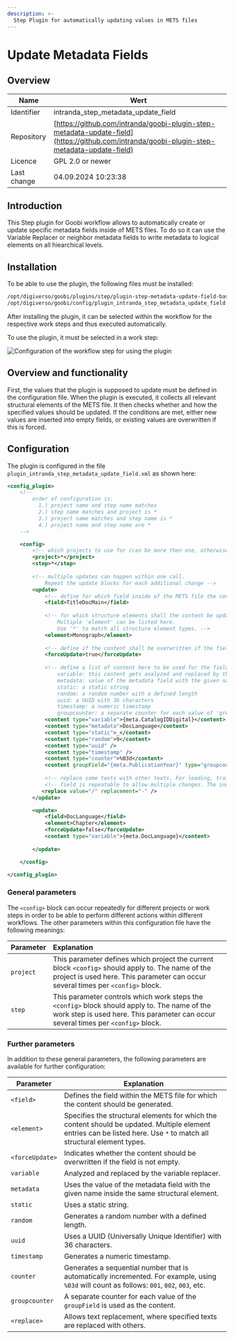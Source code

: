 ```yaml
---
description: >-
  Step Plugin for automatically updating values in METS files
---
```


# Update Metadata Fields

## Overview

Name                     | Wert
-------------------------|-----------
Identifier               | intranda_step_metadata_update_field
Repository               | [https://github.com/intranda/goobi-plugin-step-metadata-update-field](https://github.com/intranda/goobi-plugin-step-metadata-update-field)
Licence              | GPL 2.0 or newer 
Last change    | 04.09.2024 10:23:38


## Introduction
This Step plugin for Goobi workflow allows to automatically create or update specific metadata fields inside of METS files. To do so it can use the Variable Replacer or neighbor metadata fields to write metadata to logical elements on all hiearchical levels.

## Installation
To be able to use the plugin, the following files must be installed:

```bash
/opt/digiverso/goobi/plugins/step/plugin-step-metadata-update-field-base.jar
/opt/digiverso/goobi/config/plugin_intranda_step_metadata_update_field.xml
```

After installing the plugin, it can be selected within the workflow for the respective work steps and thus executed automatically.

To use the plugin, it must be selected in a work step:

![Configuration of the workflow step for using the plugin](screen1_en.png)


## Overview and functionality
First, the values that the plugin is supposed to update must be defined in the configuration file. When the plugin is executed, it collects all relevant structural elements of the METS file. It then checks whether and how the specified values should be updated. If the conditions are met, either new values are inserted into empty fields, or existing values are overwritten if this is forced.


## Configuration
The plugin is configured in the file `plugin_intranda_step_metadata_update_field.xml` as shown here:

```xml
<config_plugin>
    <!--
        order of configuration is:
          1.) project name and step name matches
          2.) step name matches and project is *
          3.) project name matches and step name is *
          4.) project name and step name are *
	-->

	<config>
		<!-- which projects to use for (can be more then one, otherwise use *) -->
		<project>*</project>
		<step>*</step>
        
		<!-- multiple updates can happen within one call. 
        	Repeat the update blocks for each additional change -->
		<update>
			<!-- define for which field inside of the METS file the content shall be generated -->
			<field>TitleDocMain</field>
			
			<!-- for which structure elements shall the content be updated? 
				Multiple 'element' can be listed here. 
				Use '*' to match all structure element types. -->
			<element>Monograph</element>
			
			<!-- define if the content shall be overwritten if the field is not empty -->
			<forceUpdate>true</forceUpdate>
	
			<!-- define a list of content here to be used for the field as metadata value
				variable: this content gets analyzed and replaced by the variable replacer 
				metadata: value of the metadata field with the given name inside of the same docstruct element
				static: a static string
				random: a random number with a defined length 
				uuid: a UUID with 36 characters
				timestamp: a numeric timestamp 
                groupcounter: a separate counter for each value of 'groupField' -->
			<content type="variable">{meta.CatalogIDDigital}</content>
			<content type="metadata">DocLanguage</content>
			<content type="static">_</content>
			<content type="random">9</content>
			<content type="uuid" />
			<content type="timestamp" />
			<content type="counter">%03d</content>
            <content groupField="{meta.PublicationYear}" type="groupcounter">%03d</content>
            
            <!-- replace some texts with other texts. For leading, trailing or single whitespaces, use '\u0020' -->
            <!-- field is repeatable to allow multiple changes. The individual replacements are processed from top to bottom -->
           <replace value="/" replacement="-" />
		</update>

		<update>
			<field>DocLanguage</field>
			<element>Chapter</element>
			<forceUpdate>false</forceUpdate>
			<content type="variable">{meta.DocLanguage}</content>
            
		</update>

	</config>

</config_plugin>

```

### General parameters 
The `<config>` block can occur repeatedly for different projects or work steps in order to be able to perform different actions within different workflows. The other parameters within this configuration file have the following meanings: 

| Parameter | Explanation | 
| :-------- | :---------- | 
| `project` | This parameter defines which project the current block `<config>` should apply to. The name of the project is used here. This parameter can occur several times per `<config>` block. | 
| `step` | This parameter controls which work steps the `<config>` block should apply to. The name of the work step is used here. This parameter can occur several times per `<config>` block. | 


### Further parameters 
In addition to these general parameters, the following parameters are available for further configuration: 


Parameter               | Explanation
------------------------|------------------------------------
`<field>`      | Defines the field within the METS file for which the content should be generated. |
`<element>`    | Specifies the structural elements for which the content should be updated. Multiple element entries can be listed here. Use `*` to match all structural element types. |
`<forceUpdate>`| Indicates whether the content should be overwritten if the field is not empty. |
`variable`     | Analyzed and replaced by the variable replacer. |
`metadata`     | Uses the value of the metadata field with the given name inside the same structural element. |
`static`       | Uses a static string. |
`random`       | Generates a random number with a defined length. |
`uuid`         | Uses a UUID (Universally Unique Identifier) with 36 characters. |
`timestamp`    | Generates a numeric timestamp. |
`counter`      | Generates a sequential number that is automatically incremented. For example, using `%03d` will count as follows: `001`, `002`, `003`, etc. |
`groupcounter` | A separate counter for each value of the `groupField` is used as the content.  |
`<replace>`    | Allows text replacement, where specified texts are replaced with others. |